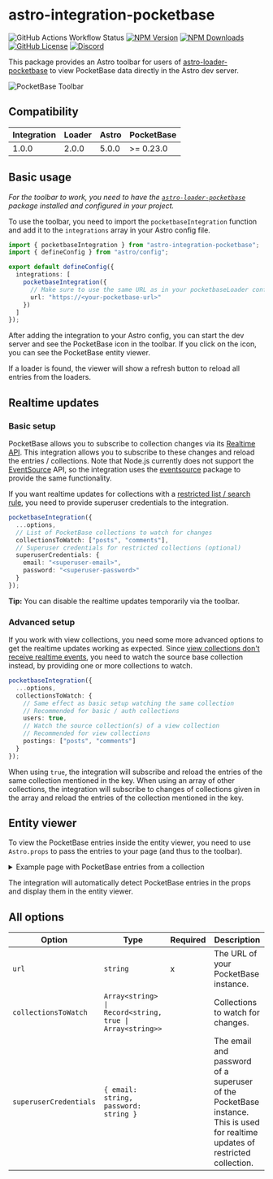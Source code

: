 # astro-integration-pocketbase

![GitHub Actions Workflow Status](https://img.shields.io/github/actions/workflow/status/pawcoding/astro-integration-pocketbase/release.yaml?style=flat-square)
[![NPM Version](https://img.shields.io/npm/v/astro-integration-pocketbase?style=flat-square)](https://www.npmjs.com/package/astro-integration-pocketbase)
[![NPM Downloads](https://img.shields.io/npm/dw/astro-integration-pocketbase?style=flat-square)](https://www.npmjs.com/package/astro-integration-pocketbase)
[![GitHub License](https://img.shields.io/github/license/pawcoding/astro-integration-pocketbase?style=flat-square)](https://github.com/pawcoding/astro-integration-pocketbase/blob/master/LICENSE)
[![Discord](https://img.shields.io/discord/484669557747875862?style=flat-square&label=Discord)](https://discord.gg/GzgTh4hxrx)

This package provides an Astro toolbar for users of [astro-loader-pocketbase](https://github.com/pawcoding/astro-loader-pocketbase) to view PocketBase data directly in the Astro dev server.

![PocketBase Toolbar](https://github.com/pawcoding/astro-integration-pocketbase/blob/master/assets/toolbar.png?raw=true)

## Compatibility

| Integration | Loader | Astro | PocketBase |
| ----------- | ------ | ----- | ---------- |
| 1.0.0       | 2.0.0  | 5.0.0 | >= 0.23.0  |

## Basic usage

_For the toolbar to work, you need to have the [`astro-loader-pocketbase`](https://www.npmjs.com/package/astro-loader-pocketbase) package installed and configured in your project._

To use the toolbar, you need to import the `pocketbaseIntegration` function and add it to the `integrations` array in your Astro config file.

```ts
import { pocketbaseIntegration } from "astro-integration-pocketbase";
import { defineConfig } from "astro/config";

export default defineConfig({
  integrations: [
    pocketbaseIntegration({
      // Make sure to use the same URL as in your pocketbaseLoader configuration
      url: "https://<your-pocketbase-url>"
    })
  ]
});
```

After adding the integration to your Astro config, you can start the dev server and see the PocketBase icon in the toolbar.
If you click on the icon, you can see the PocketBase entity viewer.

If a loader is found, the viewer will show a refresh button to reload all entries from the loaders.

## Realtime updates

### Basic setup

PocketBase allows you to subscribe to collection changes via its [Realtime API](https://pocketbase.io/docs/api-realtime/).
This integration allows you to subscribe to these changes and reload the entries / collections.
Note that Node.js currently does not support the [EventSource](https://developer.mozilla.org/en-US/docs/Web/API/EventSource) API, so the integration uses the [eventsource](https://www.npmjs.com/package/eventsource) package to provide the same functionality.

If you want realtime updates for collections with a [restricted list / search rule](https://pocketbase.io/docs/api-rules-and-filters/), you need to provide superuser credentials to the integration.

```ts
pocketbaseIntegration({
  ...options,
  // List of PocketBase collections to watch for changes
  collectionsToWatch: ["posts", "comments"],
  // Superuser credentials for restricted collections (optional)
  superuserCredentials: {
    email: "<superuser-email>",
    password: "<superuser-password>"
  }
});
```

**Tip:** You can disable the realtime updates temporarily via the toolbar.

### Advanced setup

If you work with view collections, you need some more advanced options to get the realtime updates working as expected.
Since [view collections don't receive realtime events](https://pocketbase.io/docs/collections/#view-collection), you need to watch the source base collection instead, by providing one or more collections to watch.

```ts
pocketbaseIntegration({
  ...options,
  collectionsToWatch: {
    // Same effect as basic setup watching the same collection
    // Recommended for basic / auth collections
    users: true,
    // Watch the source collection(s) of a view collection
    // Recommended for view collections
    postings: ["posts", "comments"]
  }
});
```

When using `true`, the integration will subscribe and reload the entries of the same collection mentioned in the key.
When using an array of other collections, the integration will subscribe to changes of collections given in the array and reload the entries of the collection mentioned in the key.

## Entity viewer

To view the PocketBase entries inside the entity viewer, you need to use `Astro.props` to pass the entries to your page (and thus to the toolbar).

<details>
  <summary>
    Example page with PocketBase entries from a collection
  </summary>

```astro
---
import { render, getCollection } from "astro:content";
import type { CollectionEntry } from "astro:content";

interface Props {
  entry: CollectionEntry<"<your-collection">
}

export async function getStaticPaths() {
  const entries = await getCollection("<your-collection>");
  return entries.map((entry) => ({
    params: { id: entry.id },
    props: { entry },
  }));
}

const { entry } = Astro.props;
const { Content } = await render(entry);
---

<article>
  <h1>{entry.data.title}</h1>
  <Content />
</article>
```

</details>

The integration will automatically detect PocketBase entries in the props and display them in the entity viewer.

## All options

| Option                 | Type                                                     | Required | Description                                                                                                                   |
| ---------------------- | -------------------------------------------------------- | -------- | ----------------------------------------------------------------------------------------------------------------------------- |
| `url`                  | `string`                                                 | x        | The URL of your PocketBase instance.                                                                                          |
| `collectionsToWatch`   | `Array<string> \| Record<string, true \| Array<string>>` |          | Collections to watch for changes.                                                                                             |
| `superuserCredentials` | `{ email: string, password: string }`                    |          | The email and password of a superuser of the PocketBase instance. This is used for realtime updates of restricted collection. |
